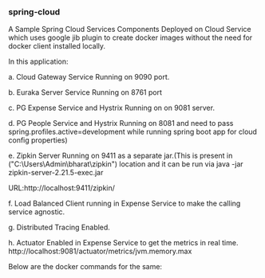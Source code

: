 ### spring-cloud
A Sample Spring Cloud Services Components Deployed on Cloud Service
which uses google jib plugin to create docker images without the need for docker client installed locally.


In this application:

a. Cloud Gateway Service Running on 9090 port.

b. Euraka Server Service Running on 8761 port

c. PG Expense Service and Hystrix Running on on 9081 server.

d. PG People Service and Hystrix Running on 8081 and need to 
   pass spring.profiles.active=development while running spring boot
   app for cloud config properties)

e. Zipkin Server Running on 9411 as a separate jar.(This is present in ("C:\Users\Admin\bharat\zipkin") location and it can be run via 
java -jar zipkin-server-2.21.5-exec.jar

URL:http://localhost:9411/zipkin/

f. Load Balanced Client running in Expense Service to 
   make the calling service agnostic.

g. Distributed Tracing Enabled.

h. Actuator Enabled in Expense Service to get the metrics in real time.
http://localhost:9081/actuator/metrics/jvm.memory.max
   

Below are the docker commands for the same:



